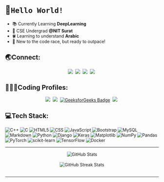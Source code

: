 
<!--
**sidd-phoenix/sidd-phoenix** is a ✨ _special_ ✨ repository because its `README.md` (this file) appears on your GitHub profile.

Here are some ideas to get you started:

- 🔭 I’m currently working on ...
- 🌱 I’m currently learning ...
- 👯 I’m looking to collaborate on ...
- 🤔 I’m looking for help with ...
- 💬 Ask me about ...
- 📫 How to reach me: ...
- 😄 Pronouns: ...
- ⚡ Fun fact: ...
-->

# 👋`Hello World!`

- 📚 Currently Learning **DeepLearning**
- 📍 CSE Undergrad **@NIT Surat**
- 🍀 Learning to understand **Arabic**
- 🏁 New to the code race, but ready to outpace!

## 🌏Connect:

<p align="center">
<a href="https://github.com/sidd-phoenix"><img src="https://img.shields.io/badge/GitHub-100000?style=for-the-badge&logo=github&logoColor=white"/></a>&nbsp;
<a href="https://www.linkedin.com/in/phoenix-cipher/"><img src="https://img.shields.io/badge/LinkedIn-0077B5?style=for-the-badge&logo=linkedin&logoColor=white"/></a>&nbsp;
<a href="https://www.instagram.com/sidd_phoenix/"><img src="https://img.shields.io/badge/Instagram-E4405F?style=for-the-badge&logo=instagram&logoColor=white"/></a>&nbsp;                         
<a href="https://mail.google.com/mail/?view=cm&fs=1&tf=1&to=specterprofessional@gmail.com"><img src="https://img.shields.io/badge/Gmail-D14836?style=for-the-badge&logo=gmail&logoColor=white"/></a>&nbsp;
</p>

## 🧑🏻‍💻Coding Profiles:

<p align="center">
<a href="https://codeforces.com/profile/PhoenixCipher"><img src="https://img.shields.io/badge/Codeforces-1F8ACB?style=for-the-badge&logo=codeforces&logoColor=white"/></a>&nbsp;
<a href="https://leetcode.com/u/sidd_phoenix"><img src="https://img.shields.io/badge/LeetCode-FFA116?style=for-the-badge&logo=leetcode&logoColor=white"/></a>&nbsp;
<a href="https://www.geeksforgeeks.org/user/sidd_phoenix/"><img src="https://img.shields.io/badge/GeeksforGeeks-4CAF50?style=for-the-badge&logo=geeksforGeeks&logoColor=white" alt="GeeksforGeeks Badge"/></a>&nbsp;
<a href="https://www.hackerearth.com/@aadilsiddiqui2016"><img src="https://img.shields.io/badge/HackerEarth-2C3454?style=for-the-badge&logo=hackerearth&logoColor=white"/></a>&nbsp;
</p>

## 💻Tech Stack:
![C++](https://img.shields.io/badge/c++-%2300599C.svg?style=for-the-badge&logo=c%2B%2B&logoColor=white "C++")
![C](https://img.shields.io/badge/c-%2300599C.svg?style=for-the-badge&logo=c&logoColor=white)
![HTML5](https://img.shields.io/badge/html5-%23E34F26.svg?style=for-the-badge&logo=html5&logoColor=white) 
![CSS](https://img.shields.io/badge/css-%231572B6.svg?style=for-the-badge&logo=css3&logoColor=white)
![JavaScript](https://img.shields.io/badge/javascript-%23323330.svg?style=for-the-badge&logo=javascript&logoColor=%23F7DF1E)
![Bootstrap](https://img.shields.io/badge/bootstrap-%238511FA.svg?style=for-the-badge&logo=bootstrap&logoColor=white) 
![MySQL](https://img.shields.io/badge/mysql-%2300000f.svg?style=for-the-badge&logo=mysql&logoColor=white)
![Markdown](https://img.shields.io/badge/markdown-%23000000.svg?style=for-the-badge&logo=markdown&logoColor=white) 
![Python](https://img.shields.io/badge/python-3670A0?style=for-the-badge&logo=python&logoColor=ffdd54)
![Django](https://img.shields.io/badge/django-%23092E20.svg?style=for-the-badge&logo=django&logoColor=white)
![Keras](https://img.shields.io/badge/Keras-%23D00000.svg?style=for-the-badge&logo=Keras&logoColor=white) 
![Matplotlib](https://img.shields.io/badge/Matplotlib-%23ffffff.svg?style=for-the-badge&logo=Matplotlib&logoColor=black) 
![NumPy](https://img.shields.io/badge/numpy-%23013243.svg?style=for-the-badge&logo=numpy&logoColor=white) 
![Pandas](https://img.shields.io/badge/pandas-%23150458.svg?style=for-the-badge&logo=pandas&logoColor=white) 
![PyTorch](https://img.shields.io/badge/PyTorch-%23EE4C2C.svg?style=for-the-badge&logo=PyTorch&logoColor=white) 
![scikit-learn](https://img.shields.io/badge/scikit--learn-%23F7931E.svg?style=for-the-badge&logo=scikit-learn&logoColor=white) 
![TensorFlow](https://img.shields.io/badge/TensorFlow-%23FF6F00.svg?style=for-the-badge&logo=TensorFlow&logoColor=white) 
![Docker](https://img.shields.io/badge/docker-%230db7ed.svg?style=for-the-badge&logo=docker&logoColor=white)

---

<div align="center">
  <img src="https://github-readme-stats.vercel.app/api?username=sidd-phoenix&theme=dark&hide_border=false&include_all_commits=true&count_private=true" alt="GitHub Stats">
</div>
<br/>
<div align="center">
  <img src="https://github-readme-streak-stats.herokuapp.com/?user=sidd-phoenix&theme=dark&hide_border=false" alt="GitHub Streak Stats">
</div>
<br />

 ---
 
<!--
 ## Extras:
<details>
  <summary>Profile Views</summary>
  <img src="https://badges.pufler.dev/visits/sidd-phoenix/sidd-phoenix" alt="Visits Badge">
</details>
-->

